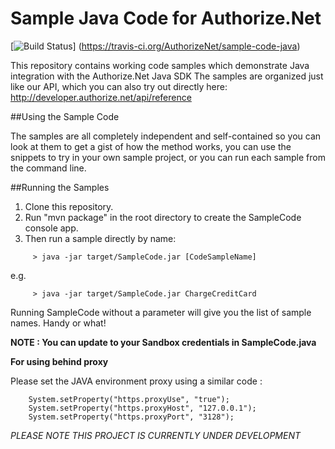 # Sample Java Code for Authorize.Net
[![Build Status](https://travis-ci.org/AuthorizeNet/sample-code-java.png?branch=master)]
(https://travis-ci.org/AuthorizeNet/sample-code-java)

This repository contains working code samples which demonstrate Java integration with the Authorize.Net Java SDK
The samples are organized just like our API, which you can also try out directly here: http://developer.authorize.net/api/reference


##Using the Sample Code

The samples are all completely independent and self-contained so you can look at them to get a gist of how the method works, you can use the snippets to try in your own sample project, or you can run each sample from the command line.

##Running the Samples
 1.  Clone this repository.  
 2.  Run "mvn package" in the root directory to create the SampleCode console app.  
 3.  Then run a sample directly by name:    
````
     > java -jar target/SampleCode.jar [CodeSampleName]
````
e.g.
````
     > java -jar target/SampleCode.jar ChargeCreditCard
````
Running SampleCode without a parameter will give you the list of sample names.  Handy or what!

**NOTE : You can update to your Sandbox credentials in SampleCode.java**

**For using behind proxy**

Please set the JAVA environment proxy using a similar code :
````
    System.setProperty("https.proxyUse", "true");
    System.setProperty("https.proxyHost", "127.0.0.1");
    System.setProperty("https.proxyPort", "3128");
````

*PLEASE NOTE THIS PROJECT IS CURRENTLY UNDER DEVELOPMENT*
